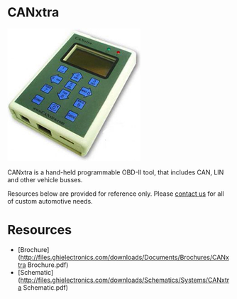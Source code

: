 # CANxtra
![CANxtra](images/canxtra.jpg)

CANxtra is a hand-held programmable OBD-II tool, that includes CAN, LIN and other vehicle busses.

Resources below are provided for reference only. Please [contact us]() for all of custom automotive needs.

# Resources
* [Brochure](http://files.ghielectronics.com/downloads/Documents/Brochures/CANxtra Brochure.pdf)
* [Schematic](http://files.ghielectronics.com/downloads/Schematics/Systems/CANxtra Schematic.pdf)
